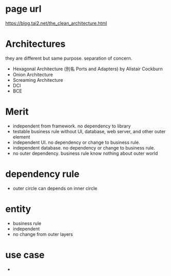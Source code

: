 # page url

https://blog.tai2.net/the_clean_architecture.html

# Architectures

they are different but same purpose. separation of concern.

- Hexagonal Architecture (別名 Ports and Adapters) by Alistair Cockburn
- Onion Architecture
- Screaming Architecture
- DCI
- BCE

# Merit

- independent from framework. no dependency to library
- testable business rule without UI, database, web server, and other outer element
- independent UI. no dependency or change to business rule.
- independent database. no dependency or change to business rule.
- no outer dependency. business rule know nothing about outer world

# dependency rule

- outer circle can depends on inner circle

# entity

- business rule
- independent
- no change from outer layers

# use case

-
